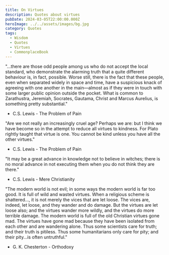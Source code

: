 ```yaml
---
title: On Virtues
description: Quotes about virtues
pubDate: 2024-03-05T22:00:00.000Z
heroImage: ../../assets/images/bg.jpg
category: Quotes
tags:
  - Wisdom
  - Quotes
  - Virtues
  - CommonplaceBook
---
```


"...there are those odd people among us who do not accept the local standard, who demonstrate the alarming truth that a quite different behaviour is, in fact, possible. Worse still, there is the fact that these people, even when separated widely in space and time, have a suspicious knack of agreeing with one another in the main—almost as if they were in touch with some larger public opinion outside the pocket. What is common to Zarathustra, Jeremiah, Socrates, Gautama, Christ and Marcus Aurelius, is something pretty substantial."
- C.S. Lewis - The Problem of Pain

"Are we not really an increasingly cruel age? Perhaps we are: but I think we have become so in the attempt to reduce all virtues to kindness. For Plato rightly taught that virtue is one. You cannot be kind unless you have all the other virtues."
- C.S. Lewis - The Problem of Pain

"It may be a great advance in knowledge not to believe in witches; there is no moral advance in not executing them when you do not think they are there."
- C.S. Lewis - Mere Christianity 

"The modern world is not evil; in some ways the modern world is far too good. It is full of wild and wasted virtues. When a religious scheme is shattered..., it is not merely the vices that are let loose. The vices are, indeed, let loose, and they wander and do damage. But the virtues are let loose also; and the virtues wander more wildly, and the virtues do more terrible damage. The modern world is full of the old Christian virtues gone mad. The virtues have gone mad because they have been isolated from each other and are wandering alone. Thus some scientists care for truth; and their truth is pitiless. Thus some humanitarians only care for pity; and their pity...is often untruthful."
- G. K. Chesterton - Orthodoxy

